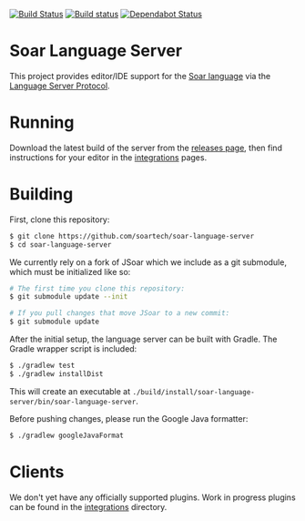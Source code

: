 [![Build Status](https://travis-ci.com/soartech/soar-language-server.svg?branch=master)](https://travis-ci.com/soartech/soar-language-server)
[![Build status](https://ci.appveyor.com/api/projects/status/odm1cx7f8phh99pw/branch/master?svg=true)](https://ci.appveyor.com/project/soartech/soar-language-server/branch/master)
[![Dependabot Status](https://api.dependabot.com/badges/status?host=github&repo=soartech/soar-language-server)](https://dependabot.com)

# Soar Language Server

This project provides editor/IDE support for the [Soar
language](https://soar.eecs.umich.edu/) via the [Language Server
Protocol](https://langserver.org/).

# Running

Download the latest build of the server from the [releases
page](./releases), then find instructions for your editor in the
[integrations](./integrations) pages.

# Building

First, clone this repository:

```bash
$ git clone https://github.com/soartech/soar-language-server
$ cd soar-language-server
```

We currently rely on a fork of JSoar which we include as a git
submodule, which must be initialized like so:

```bash
# The first time you clone this repository:
$ git submodule update --init

# If you pull changes that move JSoar to a new commit:
$ git submodule update
```

After the initial setup, the language server can be built with
Gradle. The Gradle wrapper script is included:

```bash
$ ./gradlew test
$ ./gradlew installDist
```

This will create an executable at
`./build/install/soar-language-server/bin/soar-language-server`.

Before pushing changes, please run the Google Java formatter:

```bash
$ ./gradlew googleJavaFormat
```

# Clients

We don't yet have any officially supported plugins. Work in progress
plugins can be found in the [integrations](./integrations) directory.
